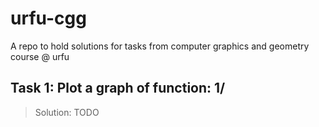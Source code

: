 # urfu-cgg

A repo to hold solutions for tasks from computer graphics and geometry course @ urfu

## Task 1: Plot a graph of function: 1/

> Solution: TODO